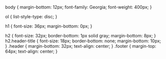 body {
    margin-bottom: 12px;
    font-family: Georgia;
    font-weight: 400px;
}

ol {
    list-style-type: disc;
}

h1 {
    font-size: 36px;
    margin-bottom: 0px;
}

h2 {
    font-size: 32px;
    border-bottom: 1px solid gray;
    margin-bottom: 8px;
}
h2.header-title {
  font-size: 18px;
  border-bottom: none;
  margin-bottom: 10px;
}
.header {
  margin-bottom: 32px;
  text-align: center;
}
.footer {
  margin-top: 64px;
  text-align: center;
}


